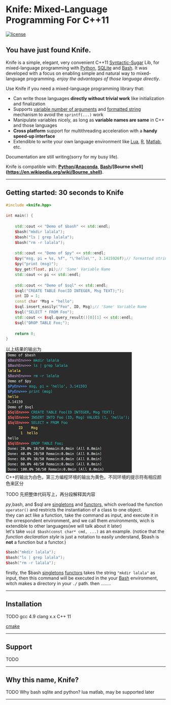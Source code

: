 # Knife: Mixed-Language Programming For C++11


[![license](https://img.shields.io/github/license/mashape/apistatus.svg?maxAge=2592000)](https://github.com/FeifanXu/knife/blob/master/LICENSE)

## You have just found Knife.

Knife is a simple, elegant, very convenient C++11 [Syntactic-Sugar](https://en.wikipedia.org/wiki/Syntactic_sugar) Lib, for mixed-language programming with [Python](https://www.python.org/), [SQLite](https://www.sqlite.org/) and [Bash](https://www.gnu.org/software/bash/). It was developed with a focus on enabling simple and natural way to mixed-language programming. *enjoy the advantages of those language directly*.

Use Knife if you need a mixed-language programming library that:

- Can write those languages **directly without trivial work** like initialization and finalization
- Supports [variable number of arguments](http://publications.gbdirect.co.uk/c_book/chapter9/stdarg.html) and [formatted string](https://en.wikipedia.org/wiki/Printf_format_string) mechanism to avoid the ```sprintf(...)``` work
- Manipulate variables nicely, as long as **variable names are same** in C++ and those languages
- **Cross platform** support for multithreading acceleration with a **handy speed-up interface**
- Extendible to write your own language environment like [Lua](http://www.lua.org/), [R](https://www.r-project.org/), [Matlab](https://www.mathworks.com/products/matlab.html), etc.


Documentation are still writing(sorry for my busy life).

Knife is compatible with: __[Python](https://www.python.org/)/[Anaconda](https://www.anaconda.com/what-is-anaconda/)__, __[Bash](https://en.wikipedia.org/wiki/Bash_(Unix_shell))/[Bourne shell](https://en.wikipedia.org/wiki/Bourne_shell)__.


------------------

## Getting started: 30 seconds to Knife

```C++
#include <knife.hpp>

int main() {

    std::cout << "Demo of $bash" << std::endl;
    $bash("mkdir lalala");
    $bash("ls | grep lalala");
    $bash("rm -r lalala");

    std::cout << "Demo of $py" << std::endl;
    $py("msg, pi = %s, %f", "\'hello\'", 3.1415926f);// formatted string
    $py("print (msg)");
    $py_get(float, pi);// 'Same' Variable Name
    std::cout << pi << std::endl;

    std::cout << "Demo of $sql" << std::endl;
    $sql("CREATE TABLE Foo(ID INTEGER, Msg TEXT);");
    int ID = 1;
    const char *Msg = "hello";
    $sql.insert_easily("Foo", ID, Msg);// 'Same' Variable Name
    $sql("SELECT * FROM Foo");
    std::cout << $sql.query_result()[0][1] << std::endl;
    $sql("DROP TABLE Foo;");

    return 0;
}
```
 以上结果的输出为  
  ![all_usage](https://github.com/FeifanXu/knife/blob/master/pic/all_usage_simple.png)  
  C++的输出为白色，第三方编程环境的输出为黄色，不同环境的提示符有相应颜色来区分
  
  TODO 先把整体代码写上，再分段解释其内容
  
  $py,$bash, and $sql are [singletons](https://en.wikipedia.org/wiki/Singleton_pattern) and [functors](https://www.cprogramming.com/tutorial/functors-function-objects-in-c++.html), which overload the function ```operator()``` and restricts the instantiation of a class to one object.  
  they can act like a function, take the command as input, and execute it in the orrespondent environment, and we call them *environments*, wich is extendible to other languages(we will talk about it later)  
  let's take ```void $bash(const char* cmd, ...)``` as an example. (notice that the _function declaration style_ is just a notation to easily understand, $bash is **not** a function but a functor.)
```C++
$bash("mkdir lalala");
$bash("ls | grep lalala");
$bash("rm -r lalala");
```
  firstly, the $bash [singletons](https://en.wikipedia.org/wiki/Singleton_pattern) [functors](https://www.cprogramming.com/tutorial/functors-function-objects-in-c++.html) takes the string ```"mkdir lalala"``` as input, then this command will be executed in the your [Bash](https://www.gnu.org/software/bash/) environment, witch makes a directory in your ```./``` path.
  then ........

------------------


## Installation

TODO
gcc 4.9
clang x.x
C++ 11

[cmake](https://cmake.org/)

------------------


## Support

TODO

------------------


## Why this name, Knife?
TODO
Why bash sqlite and python?
lua matlab, may be supported later

------------------
